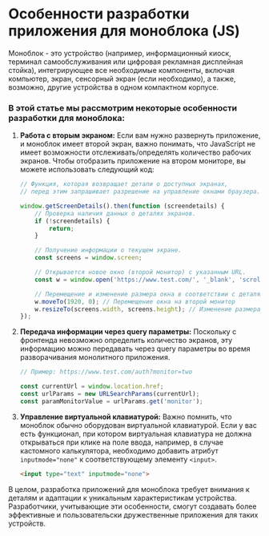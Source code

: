 # Особенности разработки приложения для моноблока (JS)

Моноблок - это устройство (например, информационный киоск, терминал самообслуживания или цифровая рекламная дисплейная стойка), интегрирующее все необходимые компоненты, включая компьютер, экран, сенсорный экран (если необходимо), а также, возможно, другие устройства в одном компактном корпусе.

### В этой статье мы рассмотрим некоторые особенности разработки для моноблока:

1. **Работа с вторым экраном:**
   Если вам нужно развернуть приложение, и моноблок имеет второй экран, важно понимать, что JavaScript не имеет возможности отслеживать/определять количество рабочих экранов. Чтобы отобразить приложение на втором мониторе, вы можете использовать следующий код:

    ```js
    // Функция, которая возвращает детали о доступных экранах,
    // перед этим запрашивает разрешение на управление окнами браузера.

    window.getScreenDetails().then(function (screendetails) {
        // Проверка наличия данных о деталях экранов.
        if (!screendetails) {
            return;
        }

        // Получение информации о текущем экране.
        const screens = window.screen;

        // Открывается новое окно (второй монитор) с указанным URL.
        const w = window.open('https://www.test.com/', '_blank', 'scrollbars=yes, resizable=yes');

        // Перемещение и изменение размера окна в соответствии с деталями первого экрана.
        w.moveTo(1920, 0); // Перемещение окна на второй монитор
        w.resizeTo(screens.width, screens.height); // Изменение размера окна на размер первого экрана
    });
    ```

2. **Передача информации через query параметры:**
   Поскольку с фронтенда невозможно определить количество экранов, эту информацию можно передавать через query параметры во время разворачивания монолитного приложения.

    ```js
    // Пример: https://www.test.com/auth?monitor=two

    const currentUrl = window.location.href;
    const urlParams = new URLSearchParams(currentUrl);
    const paramMonitorValue = urlParams.get('monitor');
    ```

3. **Управление виртуальной клавиатурой:**
   Важно помнить, что моноблок обычно оборудован виртуальной клавиатурой. Если у вас есть функционал, при котором виртуальная клавиатура не должна открываться при клике на поле ввода, например, в случае кастомного калькулятора, необходимо добавить атрибут `inputmode="none"` к соответствующему элементу `<input>`.

    ```html
    <input type="text" inputmode="none">
    ```

В целом, разработка приложений для моноблока требует внимания к деталям и адаптации к уникальным характеристикам устройства. Разработчики, учитывающие эти особенности, смогут создавать более эффективные и пользовательски дружественные приложения для таких устройств.

